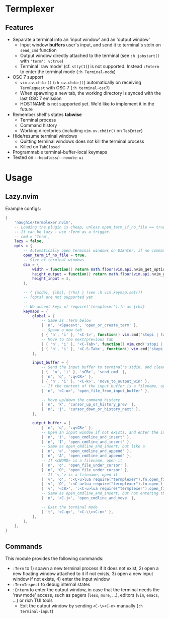 # Termplexer

## Features

- Separate a terminal into an 'input window' and an 'output window'
    - Input window **buffers** user's input, and send it to terminal's stdin on `send_cmd` function
    - Output window directly attached to the terminal (see `:h jobstart()` with `'term': v:true`)
    - Terminal 'raw mode' (cf. `stty(1)`) is not supported. Instead `:Enterm` to enter the terminal mode (`:h Terminal-mode`)
- OSC 7 support
    - `vim.uv.chdir()` (`:h uv.chdir()`) automatically on receiving `TermRequest` with OSC 7 (`:h terminal-osc7`)
    - When spawning a new tab, the working directory is synced with the last OSC 7 emission
    - HOSTNAME is not supported yet. We'd like to implement it in the future
- Remember shell's states **tabwise**
    - Terminal process
    - Command history
    - Working directories (including `vim.uv.chdir()` on `TabEnter`)
- Hide/resume terminal windows
    - Quitting terminal windows does not kill the terminal process
    - Killed on `TabClosed`
- Programmable terminal-buffer-local keymaps
- Tested on `--headless`/`--remote-ui`

# Usage

## Lazy.nvim

Example configs:


```lua
{
    'naughie/termplexer.nvim',
    -- Loading the plugin is cheap, unless open_term_if_no_file == true
    -- It can be lazy - use :Term as a trigger.
    -- cmd = 'Term',
    lazy = false,
    opts = {
        -- Automatically open terminal windows on UIEnter, if no command line arguments given (i.e. argc() == 0)
        open_term_if_no_file = true,
        -- Size of terminal windows
        dim = {
            width = function() return math.floor(vim.api.nvim_get_option('columns') * 0.5) end,
            height_output = function() return math.floor(vim.api.nvim_get_option('lines') * 0.8) end,
            height_input = 3,
        },

        -- { {mode}, {lhs}, {rhs} } (see :h vim.keymap.set())
        -- {opts} are not supported yet
        --
        -- We accept keys of require('termplexer').fn as {rhs}
        keymaps = {
            global = {
                -- Same as :Term below
                { 'n', '<Space>t', 'open_or_create_term' },
                -- Spawn a new tab
                { { 'n', 'i' }, '<C-t>', function() vim.cmd('stopi | tabnew | vsplit | vsplit | Term') end },
                -- Move to the next/previous tab
                { { 'n', 'i' }, '<C-Tab>', function() vim.cmd('stopi | tabn') end },
                { { 'n', 'i' }, '<C-S-Tab>', function() vim.cmd('stopi | tabp') end },
            },

            input_buffer = {
                -- Send the input buffer to terminal's stdin, and clear the buffer
                { {  'n', 'i' }, '<CR>', 'send_cmd' },
                { 'n', 'q', ':q<CR>' },
                { { 'n', 'i' }, '<C-k>', 'move_to_output_win' },
                -- If the content of the input buffer is a filename, open it
                { 'n', '<C-o>', 'open_file_from_input_buffer' },

                -- Move up/down the command history
                { 'n', 'k', 'cursor_up_or_history_prev' },
                { 'n', 'j', 'cursor_down_or_history_next' },
            },

            output_buffer = {
                { 'n', 'q', ':q<CR>' },
                -- Open an input window if not exists, and enter the insert mode (like i)
                { 'n', 'i', 'open_cmdline_and_insert' },
                { 'n', 'I', 'open_cmdline_and_insert' },
                -- Same as open_cmdline_and_insert, but like a
                { 'n', 'a', 'open_cmdline_and_append' },
                { 'n', 'A', 'open_cmdline_and_append' },
                -- If <cWORD> is a filename, open it
                { 'n', 'o', 'open_file_under_cursor' },
                { 'n', 'O', 'open_file_under_cursor' },
                -- If '<,'> is a filename, open it
                { 'v', 'o', ':<C-u>lua require("termplexer").fn.open_file_from_selection()<CR>' },
                { 'v', 'O', ':<C-u>lua require("termplexer").fn.open_file_from_selection()<CR>' },
                { 'v', '<CR>', ':<C-u>lua require("termplexer").open_file_from_selection()<CR>' },
                -- Same as open_cmdline_and_insert, but not entering the insert mode
                { 'n', '<C-j>', 'open_cmdline_and_move' },

                -- Exit the terminal mode
                { 't', '<C-q>', '<C-\\><C-n>' },
            },
        },
    },
}
```


## Commands

This module provides the following commands:

- `:Term` to 1) spawn a new terminal process if it does not exist, 2) open a new floating window attached to it if not exists, 3) open a new input window if not exists, 4) enter the input window
- `:TermInspect` to debug internal states
- `:Enterm` to enter the output window, in case that the terminal needs the 'raw mode' access, such as pagers (`less`, `more`, ...), editors (`vim`, `emacs`, ...) or rich TUI tools
    - Exit the output window by sending `<C-\><C-n>` manually (`:h terminal-input`)
